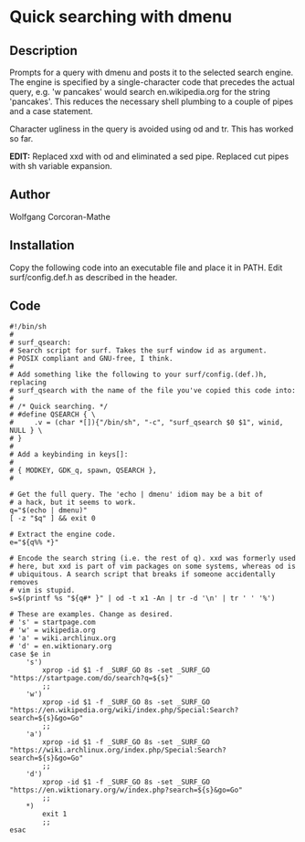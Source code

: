 Quick searching with dmenu
==================

Description
-----------

Prompts for a query with dmenu and posts it to the selected search engine.
The engine is specified by a single-character code that precedes the
actual query, e.g. 'w pancakes' would search en.wikipedia.org for the string
'pancakes'. This reduces the necessary shell plumbing to a couple of pipes
and a case statement.

Character ugliness in the query is avoided using od and tr. This
has worked so far.

**EDIT:** Replaced xxd with od and eliminated a sed pipe. Replaced cut pipes
with sh variable expansion.

Author
------

Wolfgang Corcoran-Mathe

Installation
------------

Copy the following code into an executable file and place it in PATH. Edit
surf/config.def.h as described in the header.

Code
----

	#!/bin/sh
	#
	# surf_qsearch:
	# Search script for surf. Takes the surf window id as argument.
	# POSIX compliant and GNU-free, I think.
	#
	# Add something like the following to your surf/config.(def.)h, replacing
	# surf_qsearch with the name of the file you've copied this code into:
	#
	# /* Quick searching. */
	# #define QSEARCH { \
	#     .v = (char *[]){"/bin/sh", "-c", "surf_qsearch $0 $1", winid, NULL } \
	# }
	#
	# Add a keybinding in keys[]:
	#
	# { MODKEY, GDK_q, spawn, QSEARCH },
	#

	# Get the full query. The 'echo | dmenu' idiom may be a bit of
	# a hack, but it seems to work.
	q="$(echo | dmenu)"
	[ -z "$q" ] && exit 0

	# Extract the engine code.
	e="${q%% *}"

	# Encode the search string (i.e. the rest of q). xxd was formerly used
	# here, but xxd is part of vim packages on some systems, whereas od is
	# ubiquitous. A search script that breaks if someone accidentally removes
	# vim is stupid.
	s=$(printf %s "${q#* }" | od -t x1 -An | tr -d '\n' | tr ' ' '%')

	# These are examples. Change as desired.
	# 's' = startpage.com
	# 'w' = wikipedia.org
	# 'a' = wiki.archlinux.org
	# 'd' = en.wiktionary.org
	case $e in
		's')
			xprop -id $1 -f _SURF_GO 8s -set _SURF_GO "https://startpage.com/do/search?q=${s}"
			;;
		'w')
			xprop -id $1 -f _SURF_GO 8s -set _SURF_GO "https://en.wikipedia.org/wiki/index.php/Special:Search?search=${s}&go=Go"
			;;
		'a')
			xprop -id $1 -f _SURF_GO 8s -set _SURF_GO "https://wiki.archlinux.org/index.php/Special:Search?search=${s}&go=Go"
			;;
		'd')
			xprop -id $1 -f _SURF_GO 8s -set _SURF_GO "https://en.wiktionary.org/w/index.php?search=${s}&go=Go"
			;;
		*)
			exit 1
			;;
	esac
